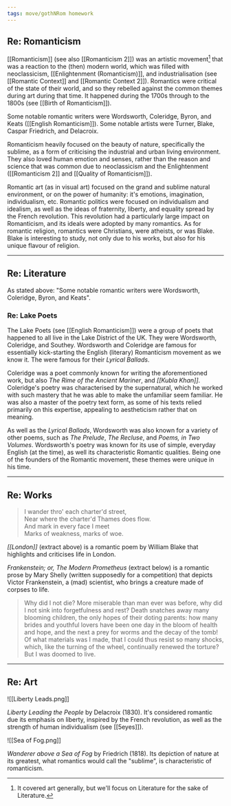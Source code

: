 ```yaml
---
tags: move/gothNRom homework
---
```


## Re: Romanticism

[[Romanticism]] (see also [[Romanticism 2]]) was an artistic movement[^1] that was a reaction to the (then) modern world, which was filled with neoclassicism, [[Enlightenment (Romanticism)]], and industrialisation (see [[Romantic Context]] and [[Romantic Context 2]]). Romantics were critical of the state of their world, and so they rebelled against the common themes during art during that time. It happened during the 1700s through to the 1800s (see [[Birth of Romanticism]]).

Some notable romantic writers were Wordsworth, Coleridge, Byron, and Keats ([[English Romanticism]]). Some notable artists were Turner, Blake, Caspar Friedrich, and Delacroix.

Romanticism heavily focused on the beauty of nature, specifically the sublime, as a form of criticising the industrial and urban living environment. They also loved human emotion and senses, rather than the reason and science that was common due to neoclassicism and the Enlightenment ([[Romanticism 2]] and [[Quality of Romanticism]]).

Romantic art (as in visual art) focused on the grand and sublime natural environment, or on the power of humanity: it's emotions, imagination, individualism, etc. Romantic politics were focused on individualism and idealism, as well as the ideas of fraternity, liberty, and equality spread by the French revolution. This revolution had a particularly large impact on Romanticism, and its ideals were adopted by many romantics. As for romantic religion, romantics were Christians, were atheists, or was Blake. Blake is interesting to study, not only due to his works, but also for his unique flavour of religion.

---

## Re: Literature

As stated above: "Some notable romantic writers were Wordsworth, Coleridge, Byron, and Keats".

### Re: Lake Poets

The Lake Poets (see [[English Romanticism]]) were a group of poets that happened to all live in the Lake District of the UK. They were Wordsworth, Coleridge, and Southey. Wordsworth and Coleridge are famous for essentially kick-starting the English (literary) Romanticism movement as we know it. The were famous for their *Lyrical Ballads*.

Coleridge was a poet commonly known for writing the aforementioned work, but also *The Rime of the Ancient Mariner*, and *[[Kubla Khan]]*. Coleridge's poetry was characterised by the supernatural, which he worked with such mastery that he was able to make the unfamiliar seem familiar. He was also a master of the poetry text form, as some of his texts relied primarily on this expertise, appealing to aestheticism rather that on meaning.

As well as the *Lyrical Ballads*, Wordsworth was also known for a variety of other poems, such as *The Prelude*, *The Recluse*, and *Poems, in Two Volumes*. Wordsworth's poetry was known for its use of simple, everyday English (at the time), as well its characteristic Romantic qualities. Being one of the founders of the Romantic movement, these themes were unique in his time.

---

## Re: Works

> I wander thro' each charter'd street,  
> Near where the charter'd Thames does flow.   
> And mark in every face I meet  
> Marks of weakness, marks of woe.  

*[[London]]* (extract above) is a romantic poem by William Blake that highlights and criticises life in London.

*Frankenstein; or, The Modern Prometheus* (extract below) is a romantic prose by Mary Shelly (written supposedly for a competition) that depicts Victor Frankenstein, a (mad) scientist, who brings a creature made of corpses to life.

> Why did I not die? More miserable than man ever was before, why did I not sink into forgetfulness and rest? Death snatches away many blooming children, the only hopes of their doting parents: how many brides and youthful lovers have been one day in the bloom of health and hope, and the next a prey for worms and the decay of the tomb! Of what materials was I made, that I could thus resist so many shocks, which, like the turning of the wheel, continually renewed the torture? But I was doomed to live.

---

## Re: Art

![[Liberty Leads.png]]

*Liberty Leading the People* by Delacroix (1830). It's considered romantic due its emphasis on liberty, inspired by the French revolution, as well as the strength of human individualism (see [[5eyes]]).

![[Sea of Fog.png]]

*Wanderer above a Sea of Fog* by Friedrich (1818). Its depiction of nature at its greatest, what romantics would call the "sublime", is characteristic of romanticism.


[^1]: It covered art generally, but we'll focus on Literature for the sake of Literature.